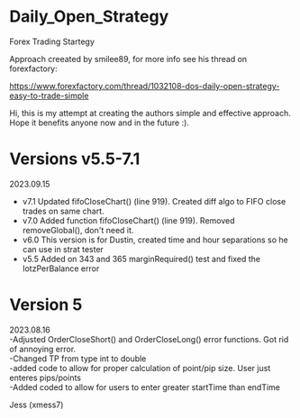 # Daily_Open_Strategy

Forex Trading Startegy

Approach creeated by smilee89, for more info see his thread on forexfactory:

https://www.forexfactory.com/thread/1032108-dos-daily-open-strategy-easy-to-trade-simple

Hi, this is my attempt at creating the authors simple and effective approach.   
Hope it benefits anyone now and in the future :).


# Versions v5.5-7.1

2023.09.15   
- v7.1 Updated fifoCloseChart() (line 919).  Created diff algo to FIFO close trades on same chart.  
- v7.0 Added function fifoCloseChart() (line 919).  Removed removeGlobal(), don't need it.  
- v6.0 This version is for Dustin, created time and hour separations so he can use in strat tester  
- v5.5 Added on 343 and 365  marginRequired() test and fixed the lotzPerBalance error  

# Version 5

2023.08.16   
-Adjusted OrderCloseShort() and OrderCloseLong() error functions. Got rid of annoying error.  
-Changed TP from type int to double  
-added code to allow for proper calculation of point/pip size.  User just enteres pips/points      
-Added coded to allow for users to enter greater startTime than endTime         

Jess (xmess7)
